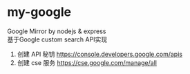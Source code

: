 # my-google
Google Mirror by nodejs & express  
基于Google custom search API实现
1. 创建 API 秘钥 https://console.developers.google.com/apis
1. 创建 cse 服务 https://cse.google.com/manage/all
